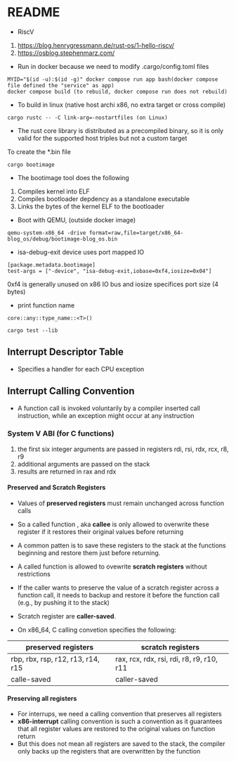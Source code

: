 # README
- RiscV 
1. https://blog.henrygressmann.de/rust-os/1-hello-riscv/
1. https://osblog.stephenmarz.com/

- Run in docker because we need to modify .cargo/config.toml files
```
MYID="$(id -u):$(id -g)" docker compose run app bash(docker compose file defined the "service" as app)
docker compose build (to rebuild, docker compose run does not rebuild)
```

- To build in linux (native host archi x86, no extra target or cross compile)
```
cargo rustc -- -C link-arg=-nostartfiles (on Linux)
```
- The rust core library is distributed as a precompiled binary, so it is only
valid for the supported host triples but not a custom target

To create the *.bin file
```
cargo bootimage
```

- The bootimage tool does the following
1. Compiles kernel into ELF
1. Compiles bootloader depdency as a standalone executable
1. Links the bytes of the kernel ELF to the bootloader

- Boot with QEMU, (outside docker image)
```
qemu-system-x86_64 -drive format=raw,file=target/x86_64-blog_os/debug/bootimage-blog_os.bin
```

- isa-debug-exit device uses port mapped IO
```
[package.metadata.bootimage]
test-args = ["-device", "isa-debug-exit,iobase=0xf4,iosize=0x04"]
```
0xf4 is generally unused on x86 IO bus and iosize specifices port size (4 bytes)

- print function name
```
core::any::type_name::<T>()
```

```
cargo test --lib
```
## Interrupt Descriptor Table

- Specifies a handler for each CPU exception

## Interrupt Calling Convention
- A function call is invoked voluntarily by a compiler inserted call instruction,
while an exception might occur at any instruction

### System V ABI (for C functions)
1. the first six integer arguments are passed in registers rdi, rsi, rdx, rcx, r8, r9
1. additional arguments are passed on the stack
1. results are returned in rax and rdx

#### Preserved and Scratch Registers
- Values of **preserved registers** must remain unchanged across function calls
- So a called function , aka **callee** is only allowed to overwrite these register
if it restores their original values before returning 
- A common patten is to save these registers to the stack at the functions
beginning and restore them just before returning. 
- A called function is allowed to ovewrite **scratch registers** without restrictions
- If the caller wants to preserve the value of a scratch register across a function call, 
it needs to backup and restore it before the function call (e.g., by pushing it to the stack)
- Scratch register are **caller-saved**.

- On x86_64, C calling convetion specifies the following:

| preserved registers | scratch registers |
| --------- | ------- | 
| rbp, rbx, rsp, r12, r13, r14, r15 | rax, rcx, rdx, rsi, rdi, r8, r9, r10, r11 |  
| calle-saved                       | caller-saved |

#### Preserving all registers
- For interrups, we need a calling convention that preserves all registers
- **x86-interrupt** calling convention is such a convention as it guarantees
that all register values are restored to the original values on function return
- But this does not mean all registers are saved to the stack, the compiler
only backs up the registers that are overwritten by the function
